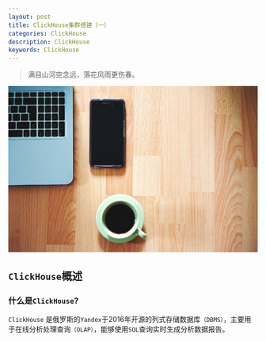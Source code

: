 ```yaml
---
layout: post
title: ClickHouse集群搭建（一）
categories: ClickHouse
description: ClickHouse
keywords: ClickHouse
---
```

> 满目山河空念远，落花风雨更伤春。

![](https://raw.githubusercontent.com/longfeizheng/longfeizheng.github.io/master/images/java/java42.jpg)


## `ClickHouse`概述

###  什么是`ClickHouse`?

`ClickHouse` 是俄罗斯的`Yandex`于2016年开源的列式存储数据库`（DBMS）`，主要用于在线分析处理查询`（OLAP）`，能够使用`SQL`查询实时生成分析数据报告。
